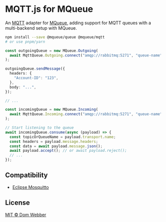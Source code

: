 # MQTT.js for MQueue

An [MQTT](https://github.com/mqttjs/MQTT.js) adapter for
[MQueue](https://github.com/domwebber/mqueue/blob/main/packages/queue/README.md),
adding support for MQTT queues with a multi-backend setup with MQueue.

```bash
npm install --save @mqueue/queue @mqueue/mqtt
# or use pnpm/yarn
```

```ts
const outgoingQueue = new MQueue.Outgoing(
  await MqttQueue.Outgoing.connect("amqp://rabbitmq:5271", "queue-name"),
);

outgoingQueue.sendMessage({
  headers: {
    "Account-ID": "123",
  },
  body: "...",
});

// ...

const incomingQueue = new MQueue.Incoming(
  await MqttQueue.Incoming.connect("amqp://rabbitmq:5271", "queue-name"),
);

// Start listening to the queue
await incomingQueue.consume(async (payload) => {
  const topicOrQueueName = payload.transport.name;
  const headers = payload.message.headers;
  const data = await payload.message.json();
  await payload.accept(); // or await payload.reject();
  // ...
});
```

## Compatibility

- [Eclipse Mosquitto](https://mosquitto.org)

## License

[MIT © Dom Webber](./LICENSE)
